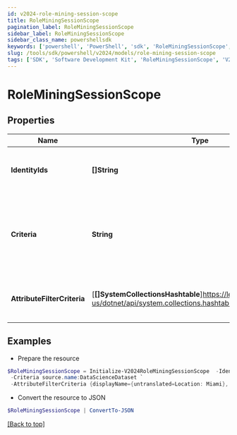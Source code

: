```yaml
---
id: v2024-role-mining-session-scope
title: RoleMiningSessionScope
pagination_label: RoleMiningSessionScope
sidebar_label: RoleMiningSessionScope
sidebar_class_name: powershellsdk
keywords: ['powershell', 'PowerShell', 'sdk', 'RoleMiningSessionScope', 'V2024RoleMiningSessionScope'] 
slug: /tools/sdk/powershell/v2024/models/role-mining-session-scope
tags: ['SDK', 'Software Development Kit', 'RoleMiningSessionScope', 'V2024RoleMiningSessionScope']
---
```



# RoleMiningSessionScope

## Properties

Name | Type | Description | Notes
------------ | ------------- | ------------- | -------------
**IdentityIds** | **[]String** | The list of identities for this role mining session. | [optional] 
**Criteria** | **String** | The ""search"" criteria that produces the list of identities for this role mining session. | [optional] 
**AttributeFilterCriteria** | [**[]SystemCollectionsHashtable**]https://learn.microsoft.com/en-us/dotnet/api/system.collections.hashtable?view=net-9.0 | The filter criteria for this role mining session. | [optional] 

## Examples

- Prepare the resource
```powershell
$RoleMiningSessionScope = Initialize-V2024RoleMiningSessionScope  -IdentityIds [2c918090761a5aac0176215c46a62d58, 2c918090761a5aac01722015c46a62d42] `
 -Criteria source.name:DataScienceDataset `
 -AttributeFilterCriteria {displayName={untranslated=Location: Miami}, ariaLabel={untranslated=Location: Miami}, data={displayName={translateKey=IDN.IDENTITY_ATTRIBUTES.LOCATION}, name=location, operator=EQUALS, values=[Miami]}}
```

- Convert the resource to JSON
```powershell
$RoleMiningSessionScope | ConvertTo-JSON
```


[[Back to top]](#) 

